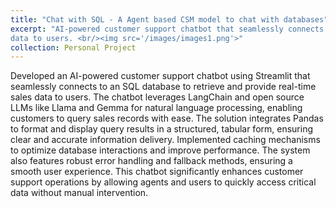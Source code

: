 ```yaml
---
title: "Chat with SQL - A Agent based CSM model to chat with databases"
excerpt: "AI-powered customer support chatbot that seamlessly connects to an SQL database to retrieve and provide real-time sales
data to users. <br/><img src='/images/images1.png'>"
collection: Personal Project
---
```


Developed an AI-powered customer support chatbot using Streamlit that seamlessly connects to an SQL database to retrieve and provide real-time sales data to users. The chatbot leverages LangChain and open source LLMs like Llama and Gemma for natural language processing, enabling customers to query sales records with ease. The solution integrates Pandas to format and display
query results in a structured, tabular form, ensuring clear and accurate information delivery. Implemented caching mechanisms
to optimize database interactions and improve performance. The system also features robust error handling and fallback methods, ensuring a smooth user experience. This chatbot significantly enhances customer support operations by allowing agents and users to quickly access critical data without manual intervention.
